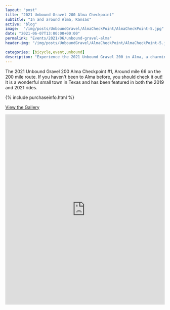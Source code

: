 ```yaml
---
layout: "post"
title: "2021 Unbound Gravel 200 Alma Checkpoint"
subtitle: "In and around Alma, Kansas"
active: "blog"
image:  "/img/posts/UnboundGravel/AlmaCheckPoint/AlmaCheckPoint-5.jpg"
date: "2021-06-07T13:00:00+00:00"
permalink: "Events/2021/06/unbound-gravel-alma"
header-img: "/img/posts/UnboundGravel/AlmaCheckPoint/AlmaCheckPoint-5.jpg"

categories: [bicycle,event,unbound]
description: "Experience the 2021 Unbound Gravel 200 in Alma, a charming small town in Texas, through our checkpoint photo gallery."
---
```

The 2021 Unbound Gravel 200 Alma Checkpoint #1, Around mile 66 on the 200 mile route. If you haven't been to Alma before, you should check it out! It is a wonderful small town in Texas and has been featured in both the 2019 and 2021 rides.

{% include purchaseinfo.html %}

[View the Gallery](https://photos.rainbowmarks.com/2021/Bikes/Unbound-Gravel-2021/2021-Unbound-Gravel-200-Alma-Checkpoint)

<iframe src="https://photos.rainbowmarks.com/frame/slideshow?key=Wv8G3b&speed=3&transition=fade&autoStart=1&captions=0&navigation=0&playButton=0&randomize=0&transitionSpeed=2" width="100%" height="600" frameborder="no" scrolling="no"></iframe>

